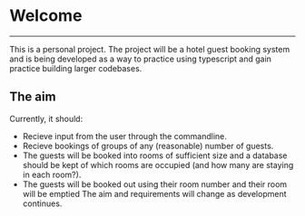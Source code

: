 # Welcome
---
This is a personal project.
The project will be a hotel guest booking system and is being developed as a way to practice using typescript and gain practice building larger codebases.
## The aim
Currently, it should:
- Recieve input from the user through the commandline.
- Recieve bookings of groups of any (reasonable) number of guests.
- The guests will be booked into rooms of sufficient size and a database should be kept of which rooms are occupied (and how many are staying in each room?).
- The guests will be booked out using their room number and their room will be emptied
The aim and requirements will change as development continues.

